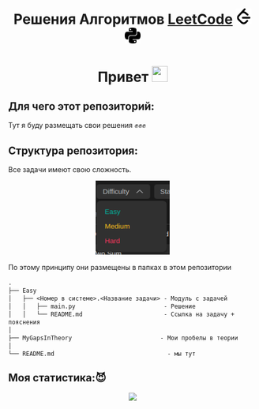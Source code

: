 <h1 align="center">Решения Алгоритмов  
    <a href='https://leetcode.com/'>LeetCode</a>
    <img src="./info/img/leetcode.svg" height="32" width="32"/>
    <img src="./info/img/python.svg" height="32" width="32"/> 
</h1>

<h1 align="center">Привет </a> 
<img src="https://github.com/blackcater/blackcater/raw/main/images/Hi.gif" height="32" width="32"/></h1>

<h2>Для чего этот репозиторий:</h2>
<p>Тут я буду размещать свои решения ✊✊✊ </p>

<h2>Структура репозитория: </h2> 
<div>
    <p align="top">
    Все задачи имеют свою сложность.
    </p>
    <p align="center">
    <img src="./info/img/difficulty.png" height="150" width="150"/>
    </p>
    <p>
    По этому принципу они размещены в папках в этом репозитории
    </p>
</div>

    .
    ├── Easy
    │   ├── <Номер в системе>.<Название задачи> - Модуль с задачей
    │   │   ├── main.py                         - Решение
    │   │   └── README.md                       - Ссылка на задачу + пояснения
    │
    ├── MyGapsInTheory                         - Мои пробелы в теории
    │
    └── README.md                                - мы тут


<h2>Моя статистика:<span>😈</span></h2>

<div align="center">
 <img  src="https://leetcard.jacoblin.cool/Alset-Nikolas?ext=heatmap&theme=dark" />
</div>